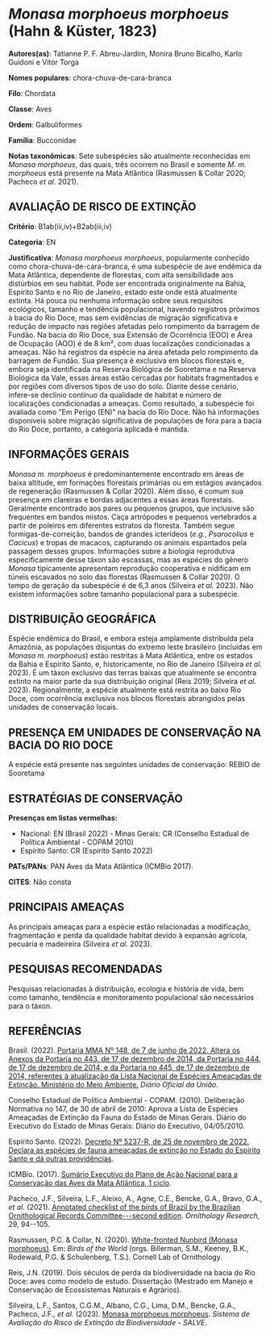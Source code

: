 # *Monasa morphoeus morphoeus* (Hahn & Küster, 1823)

**Autores(as)**: Tatianne P. F. Abreu-Jardim, Monira Bruno Bicalho, Karlo Guidoni e Vitor Torga

**Nomes populares**: chora-chuva-de-cara-branca

**Filo**: Chordata

**Classe**: Aves

**Ordem**: Galbuliformes

**Família**: Bucconidae

**Notas taxonômicas**: Sete subespécies são atualmente reconhecidas em *Monasa morphoeus*, das quais, três ocorrem no Brasil e somente *M. m.  morphoeus* está presente na Mata Atlântica (Rasmussen & Collar 2020; Pacheco *et al.* 2021).

## AVALIAÇÃO DE RISCO DE EXTINÇÃO

**Critério**: B1ab(iii,iv)+B2ab(iii,iv)

**Categoria**: EN

**Justificativa**: *Monasa morphoeus morphoeus*, popularmente conhecido como chora-chuva-de-cara-branca, é uma subespécie de ave endêmica da Mata Atlântica, dependente de florestas, com alta sensibilidade aos distúrbios em seu habitat. Pode ser encontrada originalmente na Bahia, Espírito Santo e no Rio de Janeiro, estado este onde está atualmente extinta. Há pouca ou nenhuma informação sobre seus requisitos ecológicos, tamanho e tendência populacional, havendo registros próximos à bacia do Rio Doce, mas sem evidências de migração significativa e redução de impacto nas regiões afetadas pelo rompimento da barragem de Fundão. Na bacia do Rio Doce, sua Extensão de Ocorrência (EOO) e Área de Ocupação (AOO) é de 8 km², com duas localizações condicionadas a ameaças. Não há registros da espécie na área afetada pelo rompimento da barragem de Fundão. Sua presença é exclusiva em blocos florestais e, embora seja identificada na Reserva Biológica de
Sooretama e na Reserva Biológica da Vale, essas áreas estão cercadas por habitats fragmentados e por regiões com diversos tipos de uso do solo. Diante desse cenário, infere-se declínio contínuo da qualidade de habitat e número de localizações condicionadas a ameaças. Como resultado, a subespécie foi avaliada como "Em Perigo (EN)" na bacia do Rio Doce. Não há informações disponíveis sobre migração significativa de populações de fora para a bacia do Rio Doce, portanto, a categoria aplicada é mantida.

## INFORMAÇÕES GERAIS

*Monasa m. morphoeus* é predominantemente encontrado em áreas de baixa altitude, em formações florestais primárias ou em estágios avançados de regeneração (Rasmussen & Collar 2020). Além disso, é comum sua presença em clareiras e bordas adjacentes a essas áreas florestais. Geralmente encontrado aos pares ou pequenos grupos, que inclusive são frequentes em bandos mistos. Caça artrópodes e pequenos vertebrados a partir de poleiros em diferentes estratos da floresta. Também segue formigas-de-correição, bandos de grandes icterídeos (*e.g.*, *Psarocolius* e *Cacicus*) e tropas de macacos, capturando os animais espantados pela passagem desses grupos. Informações sobre a biologia reprodutiva especificamente desse táxon são escassas, mas as espécies do gênero *Monasa* tipicamente apresentam reprodução cooperativa e nidificam em túneis escavados no solo das florestas (Rasmussen & Collar 2020). O tempo de geração da subespécie é de 6,3 anos (Silveira *et al.*
2023). Não existem informações sobre tamanho populacional para a subespécie.

## DISTRIBUIÇÃO GEOGRÁFICA

Espécie endêmica do Brasil, e embora esteja amplamente distribuída pela Amazônia, as populações disjuntas do extremo leste brasileiro (incluídas em *Monasa m. morphoeus*) estão restritas à Mata Atlântica, entre os estados da Bahia e Espírito Santo, e, historicamente, no Rio de Janeiro (Silveira *et al.* 2023). É um táxon exclusivo das terras baixas que atualmente se encontra extinto na maior parte da sua distribuição original (Reis 2019; Silveira *et al.* 2023). Regionalmente, a espécie atualmente está restrita ao baixo Rio Doce, com ocorrência exclusiva nos blocos florestais abrangidos pelas unidades de conservação locais.

## PRESENÇA EM UNIDADES DE CONSERVAÇÃO NA BACIA DO RIO DOCE

A espécie está presente nas seguintes unidades de conservação: REBIO de Sooretama

## ESTRATÉGIAS DE CONSERVAÇÃO

**Presenças em listas vermelhas:**

-   Nacional: EN (Brasil 2022) -   Minas Gerais: CR (Conselho Estadual de Política Ambiental - COPAM
    2010)
-   Espírito Santo: CR (Espírito Santo 2022)

**PATs/PANs**: PAN Aves da Mata Atlântica (ICMBio 2017).

**CITES**: Não consta

## PRINCIPAIS AMEAÇAS

As principais ameaças para a espécie estão relacionadas a modificação, fragmentação e perda da qualidade habitat devido à expansão agrícola, pecuária e madeireira (Silveira *et al.* 2023).

## PESQUISAS RECOMENDADAS

Pesquisas relacionadas à distribuição, ecologia e história de vida, bem como tamanho, tendência e monitoramento populacional são necessários para o táxon.

## REFERÊNCIAS

Brasil. (2022). [Portaria MMA Nº 148, de 7 de junho de 2022. Altera os Anexos da Portaria no 443, de 17 de dezembro de 2014, da Portaria no 444, de 17 de dezembro de 2014, e da Portaria no 445, de 17 de dezembro de 2014, referentes à atualização da Lista Nacional de Espécies Ameaçadas de Extinção. Ministério do Meio Ambiente.](https://in.gov.br/en/web/dou/-/portaria-mma-n-148-de-7-de-junho-de-2022-406272733) *Diário Oficial da União*.

Conselho Estadual de Política Ambiental - COPAM. (2010). Deliberação Normativa no 147, de 30 de abril de 2010: Aprova a Lista de Espécies Ameaçadas de Extinção da Fauna do Estado de Minas Gerais. Diário do Executivo do Estado de Minas Gerais: Diário do Executivo, 04/05/2010.

Espírito Santo. (2022). [Decreto Nº 5237-R, de 25 de novembro de 2022.  Declara as espécies de fauna ameaçadas de extinção no Estado do Espírito Santo e dá outras providências](https://iema.es.gov.br/Media/iema/FAUNA/Decreto%205237-R_2022_25-Nov%20-%20Fauna%20(s-peixes)%20-%20Lista%20de%20Esp%C3%A9cies%20Amea%C3%A7adas%20de%20Extin%C3%A7%C3%A3o.pdf).

ICMBio. (2017). [Sumário Executivo do Plano de Ação Nacional para a Conservação das Aves da Mata Atlântica, 1 ciclo](https://www.gov.br/icmbio/pt-br/assuntos/biodiversidade/pan/pan-aves-da-mata-atlantica).

Pacheco, J.F., Silveira, L.F., Aleixo, A., Agne, C.E., Bencke, G.A., Bravo, G.A., *et al.* (2021). [Annotated checklist of the birds of Brazil by the Brazilian Ornithological Records Committee---second edition](https://doi.org/10.1007/s43388-021-00058-x). *Ornithology Research*, 29, 94--105.

Rasmussen, P.C. & Collar, N. (2020). [White-fronted Nunbird (Monasa morphoeus)](https://doi.org/10.2173/bow.whfnun1.01). Em: *Birds of the World* (orgs. Billerman, S.M., Keeney, B.K., Rodewald, P.G. & Schulenberg, T.S.). Cornell Lab of Ornithology.

Reis, J.N. (2019). Dois séculos de perda da biodiversidade na bacia do Rio Doce: aves como modelo de estudo. Dissertação (Mestrado em Manejo e Conservação de Ecossistemas Naturais e Agrários).

Silveira, L.F., Santos, C.G.M., Albano, C.G., Lima, D.M., Bencke, G.A., Pacheco, J.F., *et al.* (2023). [Monasa morphoeus morphoeus](https://doi.org/10.37002/salve.ficha.24647.2). *Sistema de Avaliação do Risco de Extinção da Biodiversidade - SALVE*.
